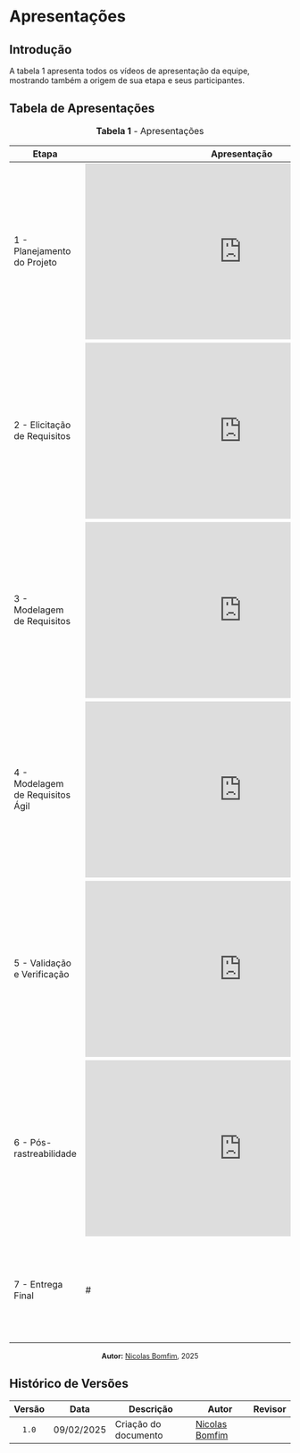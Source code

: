 # Apresentações

## Introdução

A tabela 1 apresenta todos os vídeos de apresentação da equipe, mostrando também a origem de sua etapa e seus participantes.

## Tabela de Apresentações

<div align="center">
<font size="3"><p style="text-align: center"><b>Tabela 1</b> - Apresentações</p></font>

<table>
    <thead>
      <tr>
        <th>Etapa</th>
        <th>Apresentação</th>
        <th>Participantes</th>
      </tr>
    </thead>
    <tbody>
      <tr>
        <td>1 - Planejamento do Projeto</td>
        <td><iframe width="560" height="315" src="https://www.youtube.com/embed/-lodnDmg2c0?si=KJLf77scxJ7p22N6" title="Apresentação 1" frameborder="0" allow="accelerometer; autoplay; clipboard-write; encrypted-media; gyroscope; picture-in-picture; web-share" allowfullscreen></iframe></td>
        <td><a href="https://github.com/an4catarina">Ana Catarina Santos</a>, <a href="https://github.com/CristianoMoraiss">Cristiano Morais</a>, <a href="https://github.com/julia-fortunato">Júlia Fortunato</a>, <a href="https://github.com/mauricio-araujoo">Mauricio Ferreira</a> e <a href="https://github.com/nickgehjk">Nicolas Bomfim</a></td>
      </tr>
      <tr>
        <td>2 - Elicitação de Requisitos</td>
        <td><iframe width="560" height="315" src="https://www.youtube.com/embed/JYaMYUkE_tI?si=W8i-uurwCt1RzrpK" title="YouTube video player" frameborder="0" allow="accelerometer; autoplay; clipboard-write; encrypted-media; gyroscope; picture-in-picture; web-share" referrerpolicy="strict-origin-when-cross-origin" allowfullscreen></iframe></td>
        <td><a href="https://github.com/an4catarina">Ana Catarina Santos</a>, <a href="https://github.com/CristianoMoraiss">Cristiano Morais</a>, <a href="https://github.com/julia-fortunato">Júlia Fortunato</a>, <a href="https://github.com/mauricio-araujoo">Mauricio Ferreira</a> e <a href="https://github.com/nickgehjk">Nicolas Bomfim</a></td>
      </tr>
      <tr>
        <td>3 - Modelagem de Requisitos</td>
        <td><iframe width="560" height="315" src="https://www.youtube.com/embed/DUCYIDHNh0s?si=4qqMrj9tYAZRNK95" title="YouTube video player" frameborder="0" allow="accelerometer; autoplay; clipboard-write; encrypted-media; gyroscope; picture-in-picture; web-share" referrerpolicy="strict-origin-when-cross-origin" allowfullscreen></iframe></td>
        <td><a href="https://github.com/an4catarina">Ana Catarina Santos</a>, <a href="https://github.com/CristianoMoraiss">Cristiano Morais</a>, <a href="https://github.com/julia-fortunato">Júlia Fortunato</a>, <a href="https://github.com/mauricio-araujoo">Mauricio Ferreira</a> e <a href="https://github.com/nickgehjk">Nicolas Bomfim</a></td>
      </tr>
      <tr>
        <td>4 - Modelagem de Requisitos Ágil</td>
        <td><iframe width="560" height="315" src="https://www.youtube.com/embed/9ysXUTvGRac" title="YouTube video player" frameborder="0" allow="accelerometer; autoplay; clipboard-write; encrypted-media; gyroscope; picture-in-picture; web-share" referrerpolicy="strict-origin-when-cross-origin" allowfullscreen></iframe></td>
        <td><a href="https://github.com/an4catarina">Ana Catarina Santos</a>, <a href="https://github.com/CristianoMoraiss">Cristiano Morais</a>, <a href="https://github.com/julia-fortunato">Júlia Fortunato</a>, <a href="https://github.com/mauricio-araujoo">Mauricio Ferreira</a> e <a href="https://github.com/nickgehjk">Nicolas Bomfim</a></td>
      </tr>
      <tr>
        <td>5 - Validação e Verificação</td>
        <td><iframe width="560" height="315" src="https://www.youtube.com/embed/Q0Vtr-Kz4LY?si=F0nGqptUnf28Q2hF" title="YouTube video player" frameborder="0" allow="accelerometer; autoplay; clipboard-write; encrypted-media; gyroscope; picture-in-picture; web-share" referrerpolicy="strict-origin-when-cross-origin" allowfullscreen></iframe></td>
        <td><a href="https://github.com/an4catarina">Ana Catarina Santos</a>, <a href="https://github.com/CristianoMoraiss">Cristiano Morais</a>, <a href="https://github.com/julia-fortunato">Júlia Fortunato</a>, <a href="https://github.com/mauricio-araujoo">Mauricio Ferreira</a> e <a href="https://github.com/nickgehjk">Nicolas Bomfim</a></td>
      </tr>
      <tr>
        <td>6 - Pós-rastreabilidade</td>
        <td><iframe width="560" height="315" src="https://www.youtube.com/embed/KGxwhim0MpM?si=Z-FFkyHigiQQD8Mw" title="YouTube video player" frameborder="0" allow="accelerometer; autoplay; clipboard-write; encrypted-media; gyroscope; picture-in-picture; web-share" referrerpolicy="strict-origin-when-cross-origin" allowfullscreen></iframe></td>
        <td><a href="https://github.com/an4catarina">Ana Catarina Santos</a>, <a href="https://github.com/CristianoMoraiss">Cristiano Morais</a>, <a href="https://github.com/julia-fortunato">Júlia Fortunato</a>, <a href="https://github.com/mauricio-araujoo">Mauricio Ferreira</a> e <a href="https://github.com/nickgehjk">Nicolas Bomfim</a></td>
      </tr>
      <tr>
        <td>7 - Entrega Final</td>
        <td>#</td>
        <td><a href="https://github.com/an4catarina">Ana Catarina Santos</a>, <a href="https://github.com/CristianoMoraiss">Cristiano Morais</a>, <a href="https://github.com/julia-fortunato">Júlia Fortunato</a>, <a href="https://github.com/mauricio-araujoo">Mauricio Ferreira</a> e <a href="https://github.com/nickgehjk">Nicolas Bomfim</a></td>
      </tr>
    </tbody>
</table>

<p style="text-align: center; font-size: 0.9em;"><b>Autor:</b> <a href="https://github.com/nickgehjk">Nicolas Bomfim</a>, 2025</p>
</div>


</center>

## Histórico de Versões

| Versão | Data   | Descrição     | Autor     |  Revisor        |
| :----: | ------ | ------------- | --------- | :-------------: |
| `1.0`  | 09/02/2025 | Criação do documento  | [Nicolas Bomfim](https://github.com/nickgehjk) | []() |